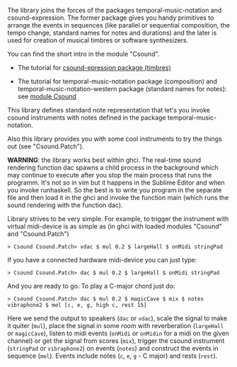 
The library joins the forces of the packages temporal-music-notation 
and csound-expression. The former package gives you handy primitives to arrange the events
in sequences (like parallel or sequential composition, the tempo change,
standard names for notes and durations) and the later is used for
creation of musical timbres or software synthesizers. 

You can find the short intro in the module "Csound".

* The tutorial for 
    [csound-epression package (timbres)](https://github.com/anton-k/csound-expression/blob/master/tutorial/QuickStart.markdown) 

* The tutorial for temporal-music-notation package (composition)
         and temporal-music-notation-western package (standard names for notes): see [module Csound](hackage.haskell.org/package/temporal-csound-0.3.0/docs/Csound.html)     
    

This library defines standard note representation that let's you 
invoke csound instruments with notes defined in the package temporal-music-notation.
    
Also this library provides you with some cool instruments to try the things out (see "Csound.Patch").
    
**WARNING**: the library works best within ghci. The real-time sound rendering function dac spawns
    a child process in the background which may continue to execute after you stop the main process that runs the programm.
    It's not so in vim but it happens in the Sublime Editor and when you invoke runhaskell. So the best
    is to write you program in the separate file and then load it in the ghci and invoke the function main (which
    runs the sound rendering with the function dac). 
    
Library strives to be very simple. For example, to trigger the instrument with virtual midi-device is
as simple as (in ghci with loaded modules "Csound" and "Csound.Patch")

~~~
> Csound Csound.Patch> vdac $ mul 0.2 $ largeHall $ onMidi stringPad
~~~   

If you have a connected hardware midi-device you can just type:
    
~~~
> Csound Csound.Patch> dac $ mul 0.2 $ largeHall $ onMidi stringPad
~~~
    
And you are ready to go. To play a C-major chord just do:

~~~
> Csound Csound.Patch> dac $ mul 0.2 $ magicCave $ mix $ notes vibraphone2 $ mel [c, e, g, high c, rest 15]
~~~
    
Here we send the output to speakers (`dac` or `vdac`), scale the signal to make it quiter (`mul`), 
place the signal in some room with reverberation (`largeHall` or `magicCave`), listen to midi
events (`onMidi` or `onMidin` for a midi on the given channel) or get the signal from scores (`mix`),
trigger the csound instrument (`stringPad` or `vibraphone2`) on events (`notes`) and construct
the events in sequence (`mel`). Events include notes (`c`, `e`, `g` - C major) and rests (`rest`).

